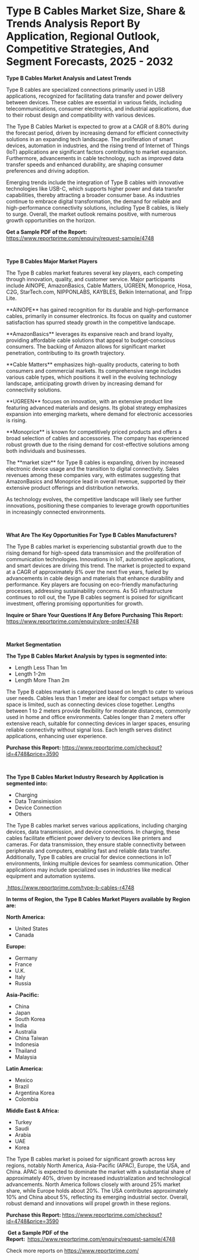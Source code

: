 <p><h1>Type B Cables Market Size, Share & Trends Analysis Report By Application, Regional Outlook, Competitive Strategies, And Segment Forecasts, 2025 - 2032</h1></p><p><strong>Type B Cables Market Analysis and Latest Trends</strong></p>
<p><p>Type B cables are specialized connections primarily used in USB applications, recognized for facilitating data transfer and power delivery between devices. These cables are essential in various fields, including telecommunications, consumer electronics, and industrial applications, due to their robust design and compatibility with various devices.</p><p>The Type B Cables Market is expected to grow at a CAGR of 8.80% during the forecast period, driven by increasing demand for efficient connectivity solutions in an expanding tech landscape. The proliferation of smart devices, automation in industries, and the rising trend of Internet of Things (IoT) applications are significant factors contributing to market expansion. Furthermore, advancements in cable technology, such as improved data transfer speeds and enhanced durability, are shaping consumer preferences and driving adoption.</p><p>Emerging trends include the integration of Type B cables with innovative technologies like USB-C, which supports higher power and data transfer capabilities, thereby attracting a broader consumer base. As industries continue to embrace digital transformation, the demand for reliable and high-performance connectivity solutions, including Type B cables, is likely to surge. Overall, the market outlook remains positive, with numerous growth opportunities on the horizon.</p></p>
<p><strong>Get a Sample PDF of the Report:&nbsp;</strong> <a href="https://www.reportprime.com/enquiry/request-sample/4748?utm_campaign=3038&utm_medium=2&utm_source=Github&utm_content=ia&utm_term=19032025&utm_id=type-b-cables">https://www.reportprime.com/enquiry/request-sample/4748</a></p>
<p>&nbsp;</p>
<p><strong>Type B Cables Major Market Players</strong></p>
<p><p>The Type B cables market features several key players, each competing through innovation, quality, and customer service. Major participants include AINOPE, AmazonBasics, Cable Matters, UGREEN, Monoprice, Hosa, C2G, StarTech.com, NIPPONLABS, KAYBLES, Belkin International, and Tripp Lite.</p><p>**AINOPE** has gained recognition for its durable and high-performance cables, primarily in consumer electronics. Its focus on quality and customer satisfaction has spurred steady growth in the competitive landscape.</p><p>**AmazonBasics** leverages its expansive reach and brand loyalty, providing affordable cable solutions that appeal to budget-conscious consumers. The backing of Amazon allows for significant market penetration, contributing to its growth trajectory.</p><p>**Cable Matters** emphasizes high-quality products, catering to both consumers and commercial markets. Its comprehensive range includes various cable types, which positions it well in the evolving technology landscape, anticipating growth driven by increasing demand for connectivity solutions.</p><p>**UGREEN** focuses on innovation, with an extensive product line featuring advanced materials and designs. Its global strategy emphasizes expansion into emerging markets, where demand for electronic accessories is rising.</p><p>**Monoprice** is known for competitively priced products and offers a broad selection of cables and accessories. The company has experienced robust growth due to the rising demand for cost-effective solutions among both individuals and businesses.</p><p>The **market size** for Type B cables is expanding, driven by increased electronic device usage and the transition to digital connectivity. Sales revenues among these companies vary, with estimates suggesting that AmazonBasics and Monoprice lead in overall revenue, supported by their extensive product offerings and distribution networks.</p><p>As technology evolves, the competitive landscape will likely see further innovations, positioning these companies to leverage growth opportunities in increasingly connected environments.</p></p>
<p>&nbsp;</p>
<p><strong>What Are The Key Opportunities For Type B Cables Manufacturers?</strong></p>
<p><p>The Type B cables market is experiencing substantial growth due to the rising demand for high-speed data transmission and the proliferation of communication technologies. Innovations in IoT, automotive applications, and smart devices are driving this trend. The market is projected to expand at a CAGR of approximately 8% over the next five years, fueled by advancements in cable design and materials that enhance durability and performance. Key players are focusing on eco-friendly manufacturing processes, addressing sustainability concerns. As 5G infrastructure continues to roll out, the Type B cables segment is poised for significant investment, offering promising opportunities for growth.</p></p>
<p><strong>Inquire or Share Your Questions If Any Before Purchasing This Report:</strong> <a href="https://www.reportprime.com/enquiry/pre-order/4748?utm_campaign=3038&utm_medium=2&utm_source=Github&utm_content=ia&utm_term=19032025&utm_id=type-b-cables">https://www.reportprime.com/enquiry/pre-order/4748</a></p>
<p>&nbsp;</p>
<p><strong>Market Segmentation</strong></p>
<p><strong>The Type B Cables Market Analysis by types is segmented into:</strong></p>
<p><ul><li>Length Less Than 1m</li><li>Length 1-2m</li><li>Length More Than 2m</li></ul></p>
<p><p>The Type B cables market is categorized based on length to cater to various user needs. Cables less than 1 meter are ideal for compact setups where space is limited, such as connecting devices close together. Lengths between 1 to 2 meters provide flexibility for moderate distances, commonly used in home and office environments. Cables longer than 2 meters offer extensive reach, suitable for connecting devices in larger spaces, ensuring reliable connectivity without signal loss. Each length serves distinct applications, enhancing user experience.</p></p>
<p><strong>Purchase this Report:&nbsp;</strong><a href="https://www.reportprime.com/checkout?id=4748&price=3590&utm_campaign=3038&utm_medium=2&utm_source=Github&utm_content=ia&utm_term=19032025&utm_id=type-b-cables">https://www.reportprime.com/checkout?id=4748&price=3590</a></p>
<p>&nbsp;</p>
<p><strong>The Type B Cables Market Industry Research by Application is segmented into:</strong></p>
<p><ul><li>Charging</li><li>Data Transimission</li><li>Device Connection</li><li>Others</li></ul></p>
<p><p>The Type B cables market serves various applications, including charging devices, data transmission, and device connections. In charging, these cables facilitate efficient power delivery to devices like printers and cameras. For data transmission, they ensure stable connectivity between peripherals and computers, enabling fast and reliable data transfer. Additionally, Type B cables are crucial for device connections in IoT environments, linking multiple devices for seamless communication. Other applications may include specialized uses in industries like medical equipment and automation systems.</p></p>
<p><a href="https://www.reportprime.com/type-b-cables-r4748?utm_campaign=3038&utm_medium=2&utm_source=Github&utm_content=ia&utm_term=19032025&utm_id=type-b-cables">&nbsp;https://www.reportprime.com/type-b-cables-r4748</a></p>
<p><strong>In terms of Region, the Type B Cables Market Players available by Region are:</strong></p>
<p>
    <p> <strong> North America: </strong>
        <ul>
            <li>United States</li>
            <li>Canada</li>
        </ul>
        </p> 
    <p> <strong> Europe: </strong>
        <ul>
            <li>Germany</li>
            <li>France</li>
            <li>U.K.</li>
            <li>Italy</li>
            <li>Russia</li>
        </ul>
        </p> 
    <p> <strong> Asia-Pacific: </strong>
        <ul>
            <li>China</li>
            <li>Japan</li>
            <li>South Korea</li>
            <li>India</li>
            <li>Australia</li>
            <li>China Taiwan</li>
            <li>Indonesia</li>
            <li>Thailand</li>
            <li>Malaysia</li>
        </ul>
        </p> 
    <p> <strong> Latin America: </strong>
        <ul>
            <li>Mexico</li>
            <li>Brazil</li>
            <li>Argentina Korea</li>
            <li>Colombia</li>
        </ul>
        </p> 
    <p> <strong> Middle East & Africa: </strong>
        <ul>
            <li>Turkey</li>
            <li>Saudi</li>
            <li>Arabia</li>
            <li>UAE</li>
            <li>Korea</li>
        </ul>
    </p>
    </p>
<p><p>The Type B cables market is poised for significant growth across key regions, notably North America, Asia-Pacific (APAC), Europe, the USA, and China. APAC is expected to dominate the market with a substantial share of approximately 40%, driven by increased industrialization and technological advancements. North America follows closely with around 25% market share, while Europe holds about 20%. The USA contributes approximately 10% and China about 5%, reflecting its emerging industrial sector. Overall, robust demand and innovations will propel growth in these regions.</p></p>
<p><strong>Purchase this Report: </strong><a href="https://www.reportprime.com/checkout?id=4748&price=3590&utm_campaign=3038&utm_medium=2&utm_source=Github&utm_content=ia&utm_term=19032025&utm_id=type-b-cables">https://www.reportprime.com/checkout?id=4748&price=3590</a></p>
<p>&nbsp;<strong>Get a Sample PDF of the Report:&nbsp;&nbsp;</strong><a href="https://www.reportprime.com/enquiry/request-sample/4748?utm_campaign=3038&utm_medium=2&utm_source=Github&utm_content=ia&utm_term=19032025&utm_id=type-b-cables">https://www.reportprime.com/enquiry/request-sample/4748</a></p>
<p><strong></strong></p>
<p>Check more reports on <a href="https://www.reportprime.com/?utm_campaign=3038&utm_medium=2&utm_source=Github&utm_content=ia&utm_term=19032025&utm_id=type-b-cables">https://www.reportprime.com/</a></p>